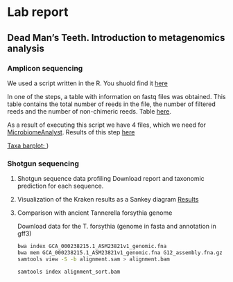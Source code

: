 # Lab report
## Dead Man’s Teeth. Introduction to metagenomics analysis
### Amplicon sequencing
We used a script written in the R. You shuold find it [here](https://github.com/rereremin/BI/tree/project7/scripts)

In one of the steps, a table with information on fastq files was obtained. This table contains the total number of reeds in the file, the number of filtered reeds and the number of non-chimeric reeds. Table [here](https://github.com/rereremin/BI/tree/project7/results).

As a result of executing this script we have 4 files, which we need for [MicrobiomeAnalyst](https://www.microbiomeanalyst.ca/MicrobiomeAnalyst/ModuleView.xhtml). Results of this step [here](https://github.com/rereremin/BI/tree/project7/results) 

[Taxa barplot: ](https://github.com/rereremin/BI/blob/project7/results/taxa_alpha_2.svg))

### Shotgun sequencing
1. Shotgun sequence data profiling
   Download report and taxonomic prediction for each sequence.
2. Visualization of the Kraken results as a Sankey diagram
   [Results](https://github.com/rereremin/BI/blob/project7/results/sankey-SRR957742_reads.report.html)
3. Comparison with ancient Tannerella forsythia genome

   Download data for the T. forsythia (genome in fasta and annotation in gff3)

   ```bash
   bwa index GCA_000238215.1_ASM23821v1_genomic.fna
   bwa mem GCA_000238215.1_ASM23821v1_genomic.fna G12_assembly.fna.gz > alignment.sam
   samtools view -S -b alignment.sam > alignment.bam
   
   samtools index alignment_sort.bam
   ```
